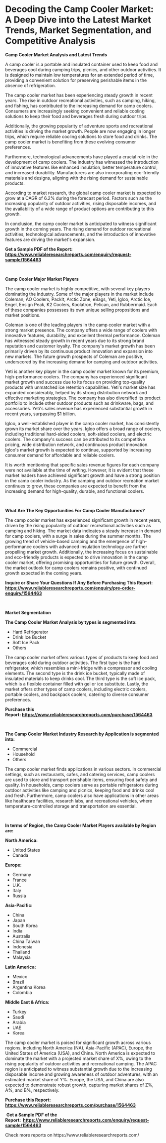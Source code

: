 <p><h1>Decoding the Camp Cooler Market: A Deep Dive into the Latest Market Trends, Market Segmentation, and Competitive Analysis</h1></p><p><strong>Camp Cooler Market Analysis and Latest Trends</strong></p>
<p><p>A camp cooler is a portable and insulated container used to keep food and beverages cool during camping trips, picnics, and other outdoor activities. It is designed to maintain low temperatures for an extended period of time, providing a convenient solution for preserving perishable items in the absence of refrigeration.</p><p>The camp cooler market has been experiencing steady growth in recent years. The rise in outdoor recreational activities, such as camping, hiking, and fishing, has contributed to the increasing demand for camp coolers. Consumers are increasingly seeking convenient and reliable cooling solutions to keep their food and beverages fresh during outdoor trips.</p><p>Additionally, the growing popularity of adventure sports and recreational activities is driving the market growth. People are now engaging in longer trips, which require reliable cooling solutions to store food and drinks. The camp cooler market is benefiting from these evolving consumer preferences.</p><p>Furthermore, technological advancements have played a crucial role in the development of camp coolers. The industry has witnessed the introduction of innovative features like enhanced insulation, better temperature control, and increased durability. Manufacturers are also incorporating eco-friendly materials and designs, aligning with the rising demand for sustainable products.</p><p>According to market research, the global camp cooler market is expected to grow at a CAGR of 6.2% during the forecast period. Factors such as the increasing popularity of outdoor activities, rising disposable incomes, and the availability of a wide range of product options are contributing to this growth.</p><p>In conclusion, the camp cooler market is anticipated to witness significant growth in the coming years. The rising demand for outdoor recreational activities, technological advancements, and the introduction of innovative features are driving the market's expansion.</p></p>
<p><strong>Get a Sample PDF of the Report:&nbsp; <a href="https://www.reliableresearchreports.com/enquiry/request-sample/1564463">https://www.reliableresearchreports.com/enquiry/request-sample/1564463</a></strong></p>
<p>&nbsp;</p>
<p><strong>Camp Cooler Major Market Players</strong></p>
<p><p>The camp cooler market is highly competitive, with several key players dominating the industry. Some of the major players in the market include Coleman, AO Coolers, PackIt, Arctic Zone, eBags, Yeti, Igloo, Arctic Ice, Engel, Ensign Peak, K2 Coolers, Koolatron, Pelican, and Rubbermaid. Each of these companies possesses its own unique selling propositions and market positions.</p><p>Coleman is one of the leading players in the camp cooler market with a strong market presence. The company offers a wide range of coolers with innovative features, durability, and excellent thermal performance. Coleman has witnessed steady growth in recent years due to its strong brand reputation and customer loyalty. The company's market growth has been primarily driven by its continuous product innovation and expansion into new markets. The future growth prospects of Coleman are positive, underscored by the increasing demand for camping and outdoor activities.</p><p>Yeti is another key player in the camp cooler market known for its premium, high-performance coolers. The company has experienced significant market growth and success due to its focus on providing top-quality products with unmatched ice retention capabilities. Yeti's market size has expanded considerably, helped by its strong distribution network and effective marketing strategies. The company has also diversified its product portfolio to include other outdoor products such as drinkware, bags, and accessories. Yeti's sales revenue has experienced substantial growth in recent years, surpassing $1 billion.</p><p>Igloo, a well-established player in the camp cooler market, has consistently grown its market share over the years. Igloo offers a broad range of coolers, including traditional hard-sided coolers, soft-sided coolers, and electric coolers. The company's success can be attributed to its competitive pricing, wide distribution network, and continuous product innovation. Igloo's market growth is expected to continue, supported by increasing consumer demand for affordable and reliable coolers.</p><p>It is worth mentioning that specific sales revenue figures for each company were not available at the time of writing. However, it is evident that these market leaders have achieved significant growth and have a strong position in the camp cooler industry. As the camping and outdoor recreation market continues to grow, these companies are expected to benefit from the increasing demand for high-quality, durable, and functional coolers.</p></p>
<p>&nbsp;</p>
<p><strong>What Are The Key Opportunities For Camp Cooler Manufacturers?</strong></p>
<p><p>The camp cooler market has experienced significant growth in recent years, driven by the rising popularity of outdoor recreational activities such as camping and hiking. The market data indicates a steady increase in demand for camp coolers, with a surge in sales during the summer months. The growing trend of vehicle-based camping and the emergence of high-performance coolers with advanced insulation technology are further propelling market growth. Additionally, the increasing focus on sustainable and eco-friendly products is expected to drive innovation in the camp cooler market, offering promising opportunities for future growth. Overall, the market outlook for camp coolers remains positive, with continued growth expected in the coming years.</p></p>
<p><strong>Inquire or Share Your Questions If Any Before Purchasing This Report: <a href="https://www.reliableresearchreports.com/enquiry/pre-order-enquiry/1564463">https://www.reliableresearchreports.com/enquiry/pre-order-enquiry/1564463</a></strong></p>
<p>&nbsp;</p>
<p><strong>Market Segmentation</strong></p>
<p><strong>The Camp Cooler Market Analysis by types is segmented into:</strong></p>
<p><ul><li>Hard Refrigerator</li><li>Drink Ice Bucket</li><li>Soft Ice Pack</li><li>Others</li></ul></p>
<p><p>The camp cooler market offers various types of products to keep food and beverages cold during outdoor activities. The first type is the hard refrigerator, which resembles a mini-fridge with a compressor and cooling elements. The second type is the drink ice bucket, typically made of insulated materials to keep drinks cool. The third type is the soft ice pack, which is a flexible container filled with gel or ice substitute. Lastly, the market offers other types of camp coolers, including electric coolers, portable coolers, and backpack coolers, catering to diverse consumer preferences.</p></p>
<p><strong>Purchase this Report:&nbsp;<a href="https://www.reliableresearchreports.com/purchase/1564463">https://www.reliableresearchreports.com/purchase/1564463</a></strong></p>
<p>&nbsp;</p>
<p><strong>The Camp Cooler Market Industry Research by Application is segmented into:</strong></p>
<p><ul><li>Commercial</li><li>Household</li><li>Others</li></ul></p>
<p><p>The camp cooler market finds applications in various sectors. In commercial settings, such as restaurants, cafes, and catering services, camp coolers are used to store and transport perishable items, ensuring food safety and quality. In households, camp coolers serve as portable refrigerators during outdoor activities like camping and picnics, keeping food and drinks cool and fresh. Furthermore, camp coolers also have applications in other areas like healthcare facilities, research labs, and recreational vehicles, where temperature-controlled storage and transportation are essential.</p></p>
<p>&nbsp;</p>
<p><strong>In terms of Region, the Camp Cooler Market Players available by Region are:</strong></p>
<p>
    <p> <strong> North America: </strong>
        <ul>
            <li>United States</li>
            <li>Canada</li>
        </ul>
        </p> 
    <p> <strong> Europe: </strong>
        <ul>
            <li>Germany</li>
            <li>France</li>
            <li>U.K.</li>
            <li>Italy</li>
            <li>Russia</li>
        </ul>
        </p> 
    <p> <strong> Asia-Pacific: </strong>
        <ul>
            <li>China</li>
            <li>Japan</li>
            <li>South Korea</li>
            <li>India</li>
            <li>Australia</li>
            <li>China Taiwan</li>
            <li>Indonesia</li>
            <li>Thailand</li>
            <li>Malaysia</li>
        </ul>
        </p> 
    <p> <strong> Latin America: </strong>
        <ul>
            <li>Mexico</li>
            <li>Brazil</li>
            <li>Argentina Korea</li>
            <li>Colombia</li>
        </ul>
        </p> 
    <p> <strong> Middle East & Africa: </strong>
        <ul>
            <li>Turkey</li>
            <li>Saudi</li>
            <li>Arabia</li>
            <li>UAE</li>
            <li>Korea</li>
        </ul>
    </p>
    </p>
<p><p>The camp cooler market is poised for significant growth across various regions, including North America (NA), Asia-Pacific (APAC), Europe, the United States of America (USA), and China. North America is expected to dominate the market with a projected market share of X%, owing to the rising popularity of outdoor activities and recreational camping. The APAC region is anticipated to witness substantial growth due to the increasing disposable income and growing awareness of outdoor adventures, with an estimated market share of Y%. Europe, the USA, and China are also expected to demonstrate robust growth, capturing market shares of Z%, A%, and B%, respectively.</p></p>
<p><strong>Purchase this Report: <a href="https://www.reliableresearchreports.com/purchase/1564463">https://www.reliableresearchreports.com/purchase/1564463</a></strong></p>
<p>&nbsp;<strong>Get a Sample PDF of the Report:&nbsp;&nbsp;<a href="https://www.reliableresearchreports.com/enquiry/request-sample/1564463">https://www.reliableresearchreports.com/enquiry/request-sample/1564463</a></strong></p>
<p><strong></strong></p>
<p>Check more reports on https://www.reliableresearchreports.com/</p>